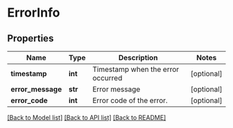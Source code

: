 # ErrorInfo

## Properties
Name | Type | Description | Notes
------------ | ------------- | ------------- | -------------
**timestamp** | **int** | Timestamp when the error occurred | [optional] 
**error_message** | **str** | Error message | [optional] 
**error_code** | **int** | Error code of the error. | [optional] 

[[Back to Model list]](../README.md#documentation-for-models) [[Back to API list]](../README.md#documentation-for-api-endpoints) [[Back to README]](../README.md)

